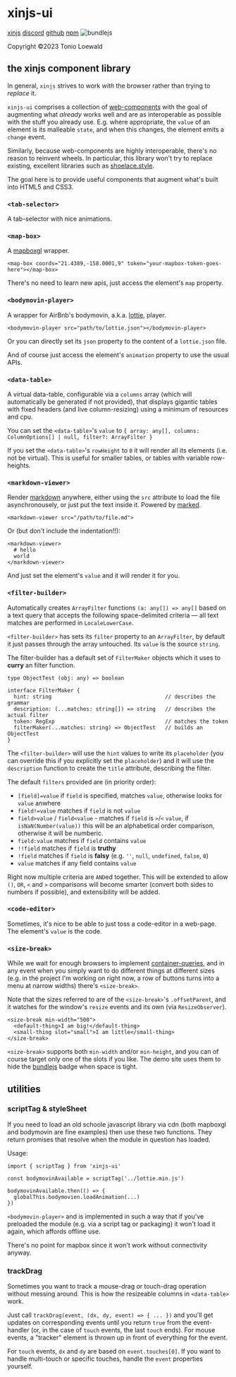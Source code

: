 # xinjs-ui

[xinjs](https://xinjs.net) [discord](https://discord.gg/ramJ9rgky5) [github](https://github.com/tonioloewald/xinjs-ui#readme) [npm](https://www.npmjs.com/package/xinjs-ui) <size-break min-width="500"><img alt="bundlejs" src="https://deno.bundlejs.com/?q=xinjs-ui&badge="></size-break>

Copyright ©2023 Tonio Loewald

## the xinjs component library

In general, `xinjs` strives to work _with_ the browser rather than trying to _replace_ it.

`xinjs-ui` comprises a collection of [web-components](https://developer.mozilla.org/en-US/docs/Web/API/Web_components)
with the goal of augmenting what _already_ works well and are as interoperable as
possible with the stuff you already use. E.g. where appropriate, the `value` of an
element is its malleable `state`, and when this changes, the element emits a
`change` event.

Similarly, because web-components are highly interoperable, there's no reason to reinvent
wheels. In particular, this library won't try to replace existing, excellent libraries
such as [shoelace.style](https://shoelace.style/).

The goal here is to provide useful components that augment what's built into HTML5 and CSS3.

### `<tab-selector>`

A tab-selector with nice animations.

### `<map-box>`

A [mapboxgl](https://docs.mapbox.com/mapbox-gl-js/api/) wrapper.

    <map-box coords="21.4389,-158.0001,9" token="your-mapbox-token-goes-here"></map-box>

There's no need to learn new apis, just access the element's `map` property.

### `<bodymovin-player>`

A wrapper for AirBnb's bodymovin, a.k.a. [lottie](https://airbnb.io/lottie/#/web), player.

    <bodymovin-player src="path/to/lottie.json"></bodymovin-player>

Or you can directly set its `json` property to the content of a `lottie.json` file.

And of course just access the element's `animation` property to use the usual APIs.

### `<data-table>`

A virtual data-table, configurable via a `columns` array (which will automatically be generated if not provided),
that displays gigantic tables with fixed headers (and live column-resizing) using a minimum of resources and cpu.

You can set the `<data-table>`'s `value` to `{ array: any[], columns: ColumnOptions[] | null, filter?: ArrayFilter }`

If you set the `<data-table>`'s `rowHeight` to `0` it will render all its elements (i.e. not be virtual). This is
useful for smaller tables, or tables with variable row-heights.

### `<markdown-viewer>`

Render [markdown](https://www.markdownguide.org/) anywhere, either using the `src` attribute to load
the file asynchronousely, or just put the text inside it. Powered by [marked](https://www.npmjs.com/package/marked).

    <markdown-viewer src="/path/to/file.md">

Or (but don't include the indentation!!):

    <markdown-viewer>
      # hello
      world
    </markdown-viewer>

And just set the element's `value` and it will render it for you.

### `<filter-builder>`

Automatically creates `ArrayFilter` functions `(a: any[]) => any[]` based on a text query that accepts the
following space-delimited criteria — all text matches are performed in `LocaleLowerCase`.

`<filter-builder>` has sets its `filter` property to an `ArrayFilter`, by default it just passes through
the array untouched. Its `value` is the source `string`.

The filter-builder has a default set of `FilterMaker` objects which it uses to **curry** an filter function.

    type ObjectTest (obj: any) => boolean

    interface FilterMaker {
      hint: string                                    // describes the grammar
      description: (...matches: string[]) => string   // describes the actual filter
      token: RegExp                                   // matches the token
      filterMaker(...matches: string) => ObjectTest   // builds an ObjectTest
    }

The `<filter-builder>` will use the `hint` values to write its `placeholder` (you can override this if
you explicitly set the `placeholder`) and it will use the `description` function to create the
`title` attribute, describing the filter.

The default `filters` provided are (in priority order):

- `[field]=value` if `field` is specified, matches `value`, otherwise looks for `value` anwhere
- `field!=value` matches if `field` is not `value`
- `field>value` / `field<value` - matches if `field` is `>`/`<` `value`, if `isNaN(Number(value))` this will
  be an alphabetical order comparison, otherwise it will be numberic.
- `field:value` matches if `field` contains `value`
- `!!field` matches if `field` is **truthy**
- `!field` matches if `field` is **falsy** (e.g. `''`, `null`, `undefined`, `false`, `0`)
- `value` matches if any field contains `value`

Right now multiple criteria are `AND`ed together. This will be extended to allow `()`, `OR`, `<` and `>` comparisons will
become smarter (convert both sides to numbers if possible), and extensibility will be added.

### `<code-editor>`

Sometimes, it's nice to be able to just toss a code-editor in a web-page. The element's `value` is
the code.

### `<size-break>`

While we wait for enough browsers to implement [container-queries](https://www.w3.org/TR/css-contain-3/),
and in any event when you simply want to do different things at different sizes (e.g. in the project I'm
working on right now, a row of buttons turns into a menu at narrow widths) there's `<size-break>`.

Note that the sizes referred to are of the `<size-break>`'s `.offsetParent`, and it watches for
the window's `resize` events and its own (via `ResizeObserver`).

    <size-break min-width="500">
      <default-thing>I am big!</default-thing>
      <small-thing slot="small">I am little</small-thing>
    </size-break>

`<size-break>` supports both `min-width` and/or `min-height`, and you can of course target only one
of the slots if you like. The demo site uses them to hide the [bundlejs](https://bundlejs.com/) badge when
space is tight.

## utilities

### scriptTag & styleSheet

If you need to load an old schoole javascript library via cdn (both mapboxgl and bodymovin are
fine examples) then use these two functions. They return promises that resolve when the
module in question has loaded.

Usage:

    import { scriptTag } from 'xinjs-ui'

    const bodymovinAvailable = scriptTag('../lottie.min.js')

    bodymovinAvailable.then(() => {
      globalThis.bodymovien.loadAnimation(...)
    })

`<bodymovin-player>` and is implemented in such a way that if you've preloaded the module
(e.g. via a script tag or packaging) it won't load it again, which affords offline
use.

There's no point for mapbox since it won't work without connectivity anyway.

### trackDrag

Sometimes you want to track a mouse-drag or touch-drag operation without messing around.
This is how the resizeable columns in `<data-table>` work.

Just call `trackDrag(event, (dx, dy, event) => { ... })` and you'll get updates on corresponding events until
you return `true` from the event-handler (or, in the case of `touch` events, the last `touch` ends).
For mouse events, a "tracker" element is thrown up in front of everything for the event.

For `touch` events, `dx` and `dy` are based on `event.touches[0]`. If you want to handle
multi-touch or specific touches, handle the `event` properties yourself.
